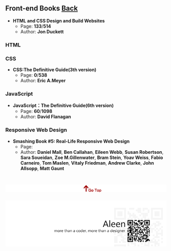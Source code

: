 ## Front-end Books	[Back](./../Readme.md)

- **HTML and CSS Design and Build Websites**  
	- Page: **133**/**514**
	- Author: **Jon Duckett**	

### HTML

### CSS
- **CSS:The Definitive Guide(3th version)**
	- Page: **0**/**538**
	- Author: **Eric A.Meyer**

### JavaScript

- **JavaScript：The Definitive Guide(6th version)**
	- Page: **60**/**1098**
	- Author: **David Flanagan**

### Responsive Web Design
- **Smashing Book #5: Real-Life Responsive Web Design**
	- Page:
	- Author: **Daniel Mall**, **Ben Callahan**, **Eileen Webb**, **Susan Robertson**, **Sara Soueidan**, **Zoe M.Gillenwater**, **Bram Stein**, **Yoav Weiss**, **Fabio Carneiro**, **Tom Maslen**, **Vitaly Friedman**, **Andrew Clarke**, **John Allsopp**, **Matt Gaunt**  

<a href="#" style="left:200px;"><img src="./../pic/gotop.png"></a>
=====
<a href="http://aleen42.github.io/" target="_blank" ><img src="./../pic/tail.gif"></a>
